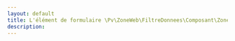 ```yaml
---
layout: default
title: L'élément de formulaire \Pv\ZoneWeb\FiltreDonnees\Composant\ZoneBoiteOptionsCocher
description: 
---
```

